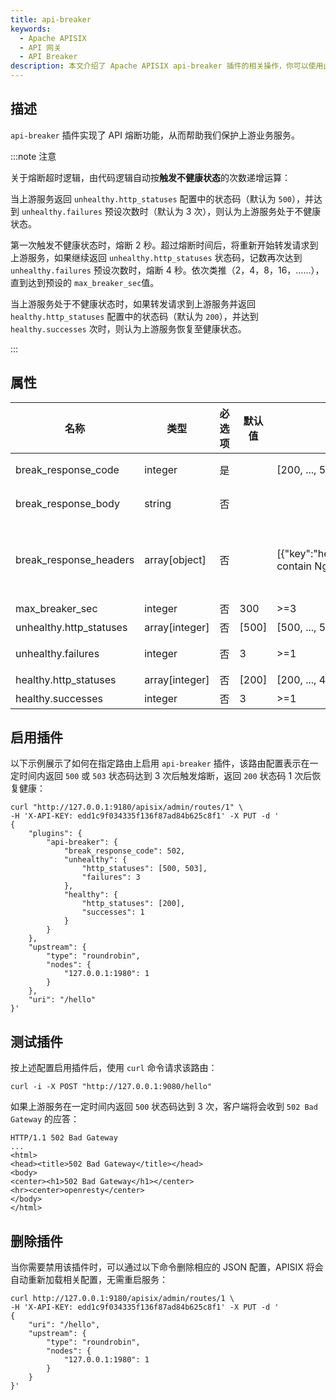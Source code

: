 ```yaml
---
title: api-breaker
keywords:
  - Apache APISIX
  - API 网关
  - API Breaker
description: 本文介绍了 Apache APISIX api-breaker 插件的相关操作，你可以使用此插件的 API 熔断机制来保护上游业务服务。
---
```


<!--
#
# Licensed to the Apache Software Foundation (ASF) under one or more
# contributor license agreements.  See the NOTICE file distributed with
# this work for additional information regarding copyright ownership.
# The ASF licenses this file to You under the Apache License, Version 2.0
# (the "License"); you may not use this file except in compliance with
# the License.  You may obtain a copy of the License at
#
#     http://www.apache.org/licenses/LICENSE-2.0
#
# Unless required by applicable law or agreed to in writing, software
# distributed under the License is distributed on an "AS IS" BASIS,
# WITHOUT WARRANTIES OR CONDITIONS OF ANY KIND, either express or implied.
# See the License for the specific language governing permissions and
# limitations under the License.
#
-->

## 描述

`api-breaker` 插件实现了 API 熔断功能，从而帮助我们保护上游业务服务。

:::note 注意

关于熔断超时逻辑，由代码逻辑自动按**触发不健康状态**的次数递增运算：

当上游服务返回 `unhealthy.http_statuses` 配置中的状态码（默认为 `500`），并达到 `unhealthy.failures` 预设次数时（默认为 3 次），则认为上游服务处于不健康状态。

第一次触发不健康状态时，熔断 2 秒。超过熔断时间后，将重新开始转发请求到上游服务，如果继续返回 `unhealthy.http_statuses` 状态码，记数再次达到 `unhealthy.failures` 预设次数时，熔断 4 秒。依次类推（2，4，8，16，……），直到达到预设的 `max_breaker_sec`值。

当上游服务处于不健康状态时，如果转发请求到上游服务并返回 `healthy.http_statuses` 配置中的状态码（默认为 `200`），并达到 `healthy.successes` 次时，则认为上游服务恢复至健康状态。

:::

## 属性

| 名称                    | 类型           | 必选项 | 默认值     | 有效值          | 描述                             |
| ----------------------- | -------------- | ------ | ---------- | --------------- | -------------------------------- |
| break_response_code     | integer        | 是   |           | [200, ..., 599] | 当上游服务处于不健康状态时返回的 HTTP 错误码。                 |
| break_response_body     | string         | 否   |           |                 | 当上游服务处于不健康状态时返回的 HTTP 响应体信息。                   |
| break_response_headers  | array[object]  | 否   |           | [{"key":"header_name","value":"can contain Nginx $var"}] | 当上游服务处于不健康状态时返回的 HTTP 响应头信息。该字段仅在配置了 `break_response_body` 属性时生效，并能够以 `$var` 的格式包含 APISIX 变量，比如 `{"key":"X-Client-Addr","value":"$remote_addr:$remote_port"}`。 |
| max_breaker_sec         | integer        | 否   | 300        | >=3             | 上游服务熔断的最大持续时间，以秒为单位。                 |
| unhealthy.http_statuses | array[integer] | 否   | [500]      | [500, ..., 599] | 上游服务处于不健康状态时的 HTTP 状态码。               |
| unhealthy.failures      | integer        | 否   | 3          | >=1             | 上游服务在一定时间内触发不健康状态的异常请求次数。 |
| healthy.http_statuses   | array[integer] | 否   | [200]      | [200, ..., 499] | 上游服务处于健康状态时的 HTTP 状态码。                 |
| healthy.successes       | integer        | 否   | 3          | >=1             | 上游服务触发健康状态的连续正常请求次数。   |

## 启用插件

以下示例展示了如何在指定路由上启用 `api-breaker` 插件，该路由配置表示在一定时间内返回 `500` 或 `503` 状态码达到 3 次后触发熔断，返回 `200` 状态码 1 次后恢复健康：

```shell
curl "http://127.0.0.1:9180/apisix/admin/routes/1" \
-H 'X-API-KEY: edd1c9f034335f136f87ad84b625c8f1' -X PUT -d '
{
    "plugins": {
        "api-breaker": {
            "break_response_code": 502,
            "unhealthy": {
                "http_statuses": [500, 503],
                "failures": 3
            },
            "healthy": {
                "http_statuses": [200],
                "successes": 1
            }
        }
    },
    "upstream": {
        "type": "roundrobin",
        "nodes": {
            "127.0.0.1:1980": 1
        }
    },
    "uri": "/hello"
}'
```

## 测试插件

按上述配置启用插件后，使用 `curl` 命令请求该路由：

```shell
curl -i -X POST "http://127.0.0.1:9080/hello"
```

如果上游服务在一定时间内返回 `500` 状态码达到 3 次，客户端将会收到 `502 Bad Gateway` 的应答：

```shell
HTTP/1.1 502 Bad Gateway
...
<html>
<head><title>502 Bad Gateway</title></head>
<body>
<center><h1>502 Bad Gateway</h1></center>
<hr><center>openresty</center>
</body>
</html>
```

## 删除插件

当你需要禁用该插件时，可以通过以下命令删除相应的 JSON 配置，APISIX 将会自动重新加载相关配置，无需重启服务：

```shell
curl http://127.0.0.1:9180/apisix/admin/routes/1 \
-H 'X-API-KEY: edd1c9f034335f136f87ad84b625c8f1' -X PUT -d '
{
    "uri": "/hello",
    "upstream": {
        "type": "roundrobin",
        "nodes": {
            "127.0.0.1:1980": 1
        }
    }
}'
```
